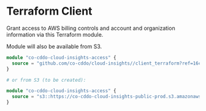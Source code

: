 # Terraform Client

Grant access to AWS billing controls and account and organization information via this Terraform module.

Module will also be available from S3.

``` tf
module "co-cddo-cloud-insights-access" {
  source = "github.com/co-cddo/cloud-insights//client_terraform?ref=16c79e4d9e9e5183ce1692281990ac02ea7348be"
}

# or from S3 (to be created):

module "co-cddo-cloud-insights-access" {
  source = "s3::https://co-cddo-cloud-insights-public-prod.s3.amazonaws.com/client_cloudformation/client_terraform_0_1.zip"
}

```
